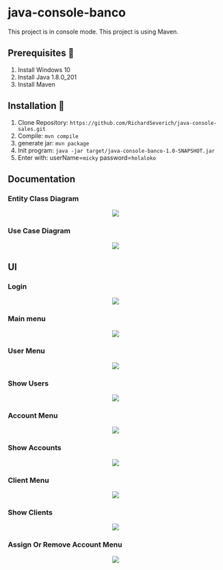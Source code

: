 # java-console-banco

This project is in console mode.
This project is using Maven.

## Prerequisites 🚀

1. Install Windows 10
2. Install Java 1.8.0_201
3. Install Maven

## Installation 🔧

1. Clone Repository: `https://github.com/RichardSeverich/java-console-sales.git`
2. Compile: `mvn compile`
3. generate jar: `mvn package`
3. Init program: `java -jar target/java-console-banco-1.0-SNAPSHOT.jar`
4. Enter with: userName=`micky` password=`holaloko`

## Documentation

### Entity Class Diagram

<p align="center">
  <img src="documentation/entity-class-diagram.jpg">
</p>

### Use Case Diagram

<p align="center">
  <img src="documentation/use-case-diagram.jpg">
</p>

## UI

### Login

<p align="center">
  <img src="documentation/login-bank.jpg">
</p>

### Main menu

<p align="center">
  <img src="documentation/main-menu.jpg">
</p>

### User Menu

<p align="center">
  <img src="documentation/user-menu.jpg">
</p>

### Show Users

<p align="center">
  <img src="documentation/show-user.jpg">
</p>

### Account Menu

<p align="center">
  <img src="documentation/account-menu.jpg">
</p>

### Show Accounts

<p align="center">
  <img src="documentation/show-account.jpg">
</p>

### Client Menu

<p align="center">
  <img src="documentation/client-menu.jpg">
</p>

### Show Clients

<p align="center">
  <img src="documentation/show-client.jpg">
</p>

### Assign Or Remove Account Menu

<p align="center">
  <img src="documentation/assign-remove-account-menu.jpg">
</p>
